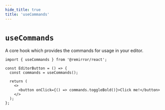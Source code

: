 ```yaml
---
hide_title: true
title: 'useCommands'
---
```


# `useCommands`

A core hook which provides the commands for usage in your editor.

```tsx
import { useCommands } from '@remirror/react';

const EditorButton = () => {
  const commands = useCommands();

  return (
    <>
      <button onClick={() => commands.toggleBold()}>Click me!</button>
    </>
  );
};
```
